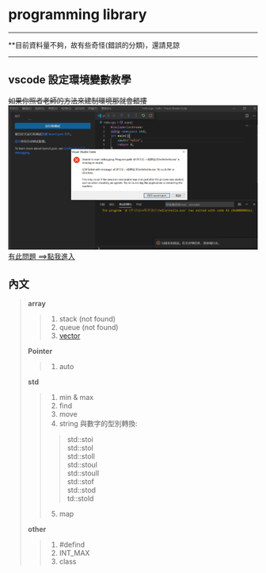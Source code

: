 # programming library
***
**目前資料量不夠，故有些奇怪(錯誤的分類)，還請見諒  
***
## vscode 設定環境變數教學
~~如果你照者老師的方法來建制環境那就會錯摟~~
![](https://github.com/archie0732/c-library/blob/main/picture/7910c5fbe1179a6b0f861f17088a2ab1.png)   
  [有此問題 ==>點我進入](https://hackmd.io/Ui1zThJ8RsyKKWaZaHbh0Q?view)
## 內文  

>**array**
> >1. stack (not found)
> >2. queue (not found)
> >3. [vector](https://github.com/archie0732/c-library/blob/main/array/vector/README.md)
> >
>**Pointer**
> >1. auto
> >
>**std**
> >1. min & max
> >2. find
> >3. move
> >4. string 與數字的型別轉換:
> > > std::stoi   
> > > std::stol  
> > > std::stoll   
> > > std::stoul   
> > > std::stoull  
> > > std::stof   
> > > std::stod  
> > > td::stold
> > >
> >5. map
> >   
>**other**
> > 1. #defind
> > 2. INT_MAX
> > 3. class
